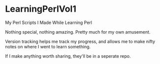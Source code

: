 LearningPerlVol1
================

My Perl Scripts I Made While Learning Perl

Nothing special, nothing amazing. Pretty much for my own amusement. 

Version tracking helps me track my progress, and allows me to make nifty notes on where I went to learn something. 

If I make anything worth sharing, they'll be in a seperate repo. 
